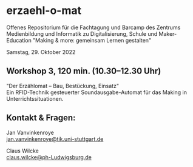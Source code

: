 # erzaehl-o-mat
Offenes Repositorium 
für die Fachtagung und Barcamp des Zentrums Medienbildung und Informatik zu Digitalisierung, Schule und Maker-Education
"Making & more: gemeinsam Lernen gestalten"  

Samstag, 29. Oktober 2022

## Workshop 3, 120 min. (10.30–12.30 Uhr)
"Der Erzählomat – Bau, Bestückung, Einsatz"  
Ein RFID-Technik gesteuerter Soundausgabe-Automat für das Making in Unterrichtssituationen.


## Kontakt & Fragen:
Jan Vanvinkenroye  
<jan.vanvinkenroye@tik.uni-stuttgart.de>

Claus Wilcke  
<claus.wilcke@ph-Ludwigsburg.de>
